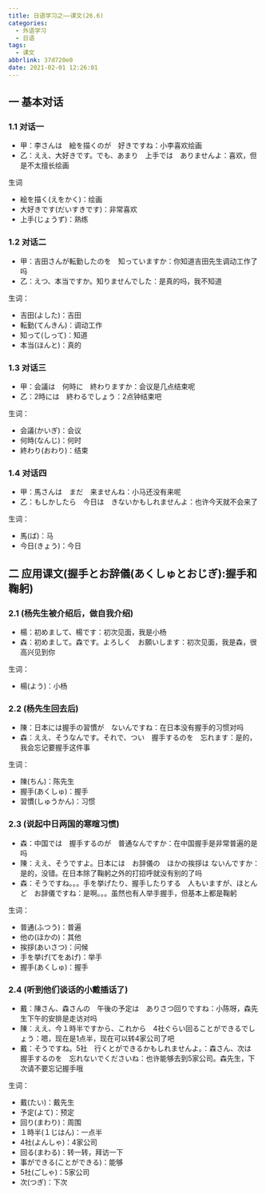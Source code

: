 ```yaml
---
title: 日语学习之——课文(26.6)
categories:
  - 外语学习
  - 日语
tags:
  - 课文
abbrlink: 37d720e0
date: 2021-02-01 12:26:01
---
```

## 一 基本对话

### 1.1 对话一

* 甲：李さんは　絵を描くのが　好きですね：小李喜欢绘画
* 乙：ええ、大好きです。でも、あまり　上手では　ありませんよ：喜欢，但是不太擅长绘画

<!--more-->

生词

* 絵を描く(えをかく)：绘画
* 大好きです(だいすきです)：非常喜欢
* 上手(じょうず)：熟练

### 1.2 对话二

* 甲：吉田さんが転勤したのを　知っていますか：你知道吉田先生调动工作了吗
* 乙：えつ、本当ですか。知りませんでした：是真的吗，我不知道

生词：

* 吉田(よした)：吉田
* 転勤(てんきん)：调动工作
* 知って(しって)：知道
* 本当(ほんと)：真的

### 1.3 对话三

* 甲：会議は　何時に　終わりますか：会议是几点结束呢
* 乙：2時には　終わるでしょう：2点钟结束吧

生词：

* 会議(かいぎ)：会议
* 何時(なんじ)：何时
* 終わり(おわり)：结束

### 1.4 对话四

* 甲：馬さんは　まだ　来ませんね：小马还没有来呢
* 乙：もしかしたら　今日は　きないかもしれませんよ：也许今天就不会来了

生词：

* 馬(ば)：马
* 今日(きょう)：今日

## 二 应用课文(握手とお辞儀(あくしゅとおじぎ):握手和鞠躬)

### 2.1 (杨先生被介绍后，做自我介绍)

* 楊：初めまして、楊です：初次见面，我是小杨
* 森：初めまして。森です。よろしく　お願いします：初次见面，我是森，很高兴见到你

生词：

* 楊(よう)：小杨

### 2.2 (杨先生回去后)

* 陳：日本には握手の習慣が　ないんですね：在日本没有握手的习惯对吗
* 森：ええ、そうなんです。それで、つい　握手するのを　忘れます：是的，我会忘记要握手这件事

生词：

* 陳(ちん)：陈先生
* 握手(あくしゅ)：握手
* 習慣(しゅうかん)：习惯

### 2.3 (说起中日两国的寒暄习惯)

* 森：中国では　握手するのが　普通なんですか：在中国握手是非常普遍的是吗
* 陳：ええ、そうですよ。日本には　お辞儀の　ほかの挨拶は ないんですか：是的，没错。在日本除了鞠躬之外的打招呼就没有别的了吗
* 森：そうですね。。。手を挙げたり、握手したりする　人もいますが、ほとんど　お辞儀ですね：是啊。。。虽然也有人举手握手，但基本上都是鞠躬

生词：

* 普通(ふつう)：普遍
* 他の(ほかの)：其他
* 挨拶(あいさつ)：问候
* 手を挙げ(てをあげ)：举手
* 握手(あくしゅ)：握手

### 2.4 (听到他们谈话的小戴插话了)

* 戴：陳さん、森さんの　午後の予定は　ありさつ回りですね：小陈呀，森先生下午的安排是走访对吗
* 陳：ええ、今１時半ですから、これから　4社ぐらい回ることができるでしょう：嗯，现在是1点半，现在可以转4家公司了吧
* 戴：そうですね。5社　行くとができるかもしれませんよ。：森さん、次は　握手するのを　忘れないでくださいね：也许能够去到5家公司。森先生，下次请不要忘记握手哦

生词：

* 戴(たい)：戴先生
* 予定(よて)：预定
* 回り(まわり)：周围
* １時半(１じはん)：一点半
* 4社(よんしゃ)：4家公司
* 回る(まわる)：转一转，拜访一下
* 事ができる(ことができる)：能够
* 5社(ごしゃ)：5家公司
* 次(つぎ)：下次

